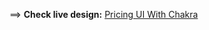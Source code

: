 ==> <b>Check live design:</b> <a href='https://chakra-pricingui.vercel.app/'>Pricing UI With Chakra</a>

